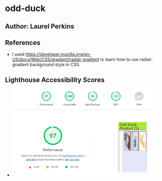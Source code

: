 # odd-duck

## Author: Laurel Perkins

## References

* I used <https://developer.mozilla.org/en-US/docs/Web/CSS/gradient/radial-gradient> to learn how to use radial-gradient background style in CSS.

## Lighthouse Accessibility Scores

* ![Lighthouse Score for Lab 11b](assets/lab-11-lighthouse.jpg)